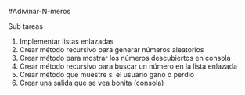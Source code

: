 #Adivinar-N-meros

Sub tareas

1. Implementar listas enlazadas
2. Crear método recursivo para generar números aleatorios
3. Crear método para mostrar los números descubiertos en consola
4. Crear método recursivo para buscar un número en la lista enlazada
5. Crear método que muestre si el usuario gano o perdio
6. Crear una salida que se vea bonita (consola)
